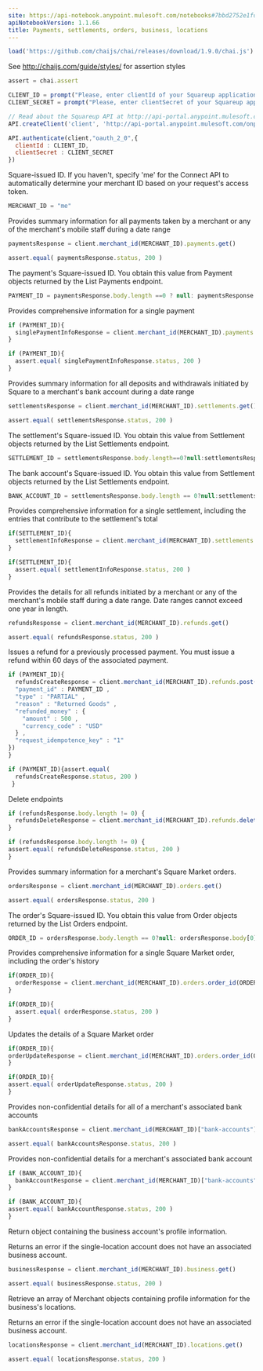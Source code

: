 ```yaml
---
site: https://api-notebook.anypoint.mulesoft.com/notebooks#7bbd2752e1fdcb75c48d
apiNotebookVersion: 1.1.66
title: Payments, settlements, orders, business, locations
---
```


```javascript
load('https://github.com/chaijs/chai/releases/download/1.9.0/chai.js')
```

See http://chaijs.com/guide/styles/ for assertion styles

```javascript
assert = chai.assert
```

```javascript
CLIENT_ID = prompt("Please, enter clientId of your Squareup application.")
CLIENT_SECRET = prompt("Please, enter clientSecret of your Squareup application.")
```

```javascript
// Read about the Squareup API at http://api-portal.anypoint.mulesoft.com/onpositive/api/squareup-api
API.createClient('client', 'http://api-portal.anypoint.mulesoft.com/onpositive/api/squareup-api/Squareup.raml');
```

```javascript
API.authenticate(client,"oauth_2_0",{
  clientId : CLIENT_ID,
  clientSecret : CLIENT_SECRET
})
```

Square-issued ID. If you haven't, specify 'me' for the Connect API to automatically determine your merchant ID based on your request's access token.

```javascript
MERCHANT_ID = "me"
```


Provides summary information for all payments taken by a merchant or any of the merchant's mobile staff during a date range

```javascript
paymentsResponse = client.merchant_id(MERCHANT_ID).payments.get()
```

```javascript
assert.equal( paymentsResponse.status, 200 )
```

The payment's Square-issued ID. You obtain this value from Payment objects returned by the List Payments endpoint.

```javascript
PAYMENT_ID = paymentsResponse.body.length ==0 ? null: paymentsResponse.body[0].id 
```

Provides comprehensive information for a single payment

```javascript
if (PAYMENT_ID){
  singlePaymentInfoResponse = client.merchant_id(MERCHANT_ID).payments.payment_id(PAYMENT_ID).get()
}
```

```javascript
if (PAYMENT_ID){
  assert.equal( singlePaymentInfoResponse.status, 200 )
}
```

Provides summary information for all deposits and withdrawals initiated by Square to a merchant's bank account during a date range

```javascript
settlementsResponse = client.merchant_id(MERCHANT_ID).settlements.get()
```

```javascript
assert.equal( settlementsResponse.status, 200 )
```

The settlement's Square-issued ID. You obtain this value from Settlement objects returned by the List Settlements endpoint.

```javascript
SETTLEMENT_ID = settlementsResponse.body.length==0?null:settlementsResponse.body[0].id
```

The bank account's Square-issued ID. You obtain this value from Settlement objects returned by the List Settlements endpoint.

```javascript
BANK_ACCOUNT_ID = settlementsResponse.body.length == 0?null:settlementsResponse.body[0].bank_account_id

```

Provides comprehensive information for a single settlement, including the entries that contribute to the settlement's total

```javascript
if(SETTLEMENT_ID){
  settlementInfoResponse = client.merchant_id(MERCHANT_ID).settlements.settlement_id(SETTLEMENT_ID).get()
}
```

```javascript
if(SETTLEMENT_ID){
  assert.equal( settlementInfoResponse.status, 200 )
}
```

Provides the details for all refunds initiated by a merchant or any of the merchant's mobile staff during a date range. Date ranges cannot exceed one year in length. 

```javascript
refundsResponse = client.merchant_id(MERCHANT_ID).refunds.get()
```

```javascript
assert.equal( refundsResponse.status, 200 )
```

Issues a refund for a previously processed payment. You must issue a refund within 60 days of the associated payment.

```javascript
if (PAYMENT_ID){
  refundsCreateResponse = client.merchant_id(MERCHANT_ID).refunds.post({
  "payment_id" : PAYMENT_ID ,
  "type" : "PARTIAL" ,
  "reason" : "Returned Goods" ,
  "refunded_money" : {
    "amount" : 500 ,
    "currency_code" : "USD"
  } ,
  "request_idempotence_key" : "1"
})
}
```

```javascript
if (PAYMENT_ID){assert.equal( 
  refundsCreateResponse.status, 200 )
 }
```

Delete endpoints

```javascript
if (refundsResponse.body.length != 0) {
  refundsDeleteResponse = client.merchant_id(MERCHANT_ID).refunds.delete()
}
```

```javascript
if (refundsResponse.body.length != 0) {
assert.equal( refundsDeleteResponse.status, 200 )
}
```

Provides summary information for a merchant's Square Market orders.

```javascript
ordersResponse = client.merchant_id(MERCHANT_ID).orders.get()
```

```javascript
assert.equal( ordersResponse.status, 200 )
```

The order's Square-issued ID. You obtain this value from Order objects returned by the List Orders endpoint.

```javascript
ORDER_ID = ordersResponse.body.length == 0?null: ordersResponse.body[0].id 
```

Provides comprehensive information for a single Square Market order, including the order's history

```javascript
if(ORDER_ID){
  orderResponse = client.merchant_id(MERCHANT_ID).orders.order_id(ORDER_ID).get()
}
```

```javascript
if(ORDER_ID){
  assert.equal( orderResponse.status, 200 )
}
```

Updates the details of a Square Market order

```javascript
if(ORDER_ID){
orderUpdateResponse = client.merchant_id(MERCHANT_ID).orders.order_id(ORDER_ID).put()
}
```

```javascript
if(ORDER_ID){
assert.equal( orderUpdateResponse.status, 200 )
}
```

Provides non-confidential details for all of a merchant's associated bank accounts

```javascript
bankAccountsResponse = client.merchant_id(MERCHANT_ID)["bank-accounts"].get()
```

```javascript
assert.equal( bankAccountsResponse.status, 200 )
```

Provides non-confidential details for a merchant's associated bank account

```javascript
if (BANK_ACCOUNT_ID){
  bankAccountResponse = client.merchant_id(MERCHANT_ID)["bank-accounts"].bank_account_id(BANK_ACCOUNT_ID).get()
}
```

```javascript
if (BANK_ACCOUNT_ID){
assert.equal( bankAccountResponse.status, 200 )
}
```

Return object containing the business account's profile information.

Returns an error if the single-location account does not have an associated business account.

```javascript
businessResponse = client.merchant_id(MERCHANT_ID).business.get()
```

```javascript
assert.equal( businessResponse.status, 200 )
```

Retrieve an array of Merchant objects containing profile information for the business's locations.

Returns an error if the single-location account does not have an associated business account.

```javascript
locationsResponse = client.merchant_id(MERCHANT_ID).locations.get()
```

```javascript
assert.equal( locationsResponse.status, 200 )
```